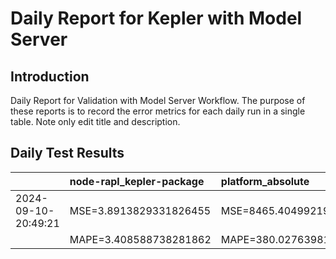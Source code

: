 # Daily Report for Kepler with Model Server

## Introduction
Daily Report for Validation with Model Server Workflow. The purpose of these reports is to record the error metrics for each daily run in a single table. Note only edit title and description.

## Daily Test Results
|                     | node-rapl_kepler-package   | platform_absolute       | package_absolute        | core_absolute           | platform_dynamic        | package_dynamic        | core_dynamic           | dram_dynamic            | platform_idle           | package_idle            | core_idle               | dram_idle               |
|:--------------------|:---------------------------|:------------------------|:------------------------|:------------------------|:------------------------|:-----------------------|:-----------------------|:------------------------|:------------------------|:------------------------|:------------------------|:------------------------|
| 2024-09-10-20:49:21 | MSE=3.8913829331826455     | MSE=8465.404992193027   | MSE=14784.9165034561    | MSE=14800.201829996971  | MSE=1135.9611974458724  | MSE=759.984459496776   | MSE=758.7607354542495  | MSE=0.23871395144510585 | MSE=3770.7642842420646  | MSE=20509.923064200724  | MSE=20522.53394185218   | MSE=341.7457587285052   |
|                     | MAPE=3.408588738281862     | MAPE=380.02763981055665 | MAPE=1069.7943272181637 | MAPE=1088.7893019285389 | MAPE=161.65900956234262 | MAPE=68.56744107754041 | MAPE=68.50234250130127 | MAPE=inf                | MAPE=2289.5605950371105 | MAPE=23927.234503335596 | MAPE=25832.926423904115 | MAPE=14289.148324352927 |